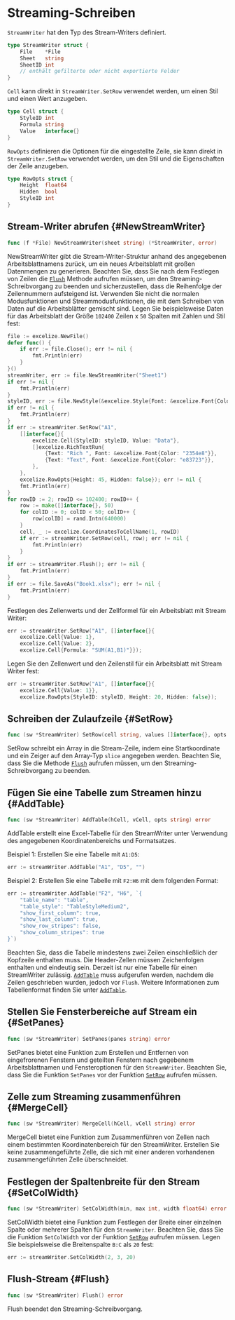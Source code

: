 # Streaming-Schreiben

`StreamWriter` hat den Typ des Stream-Writers definiert.

```go
type StreamWriter struct {
    File    *File
    Sheet   string
    SheetID int
    // enthält gefilterte oder nicht exportierte Felder
}
```

`Cell` kann direkt in `StreamWriter.SetRow` verwendet werden, um einen Stil und einen Wert anzugeben.

```go
type Cell struct {
    StyleID int
    Formula string
    Value   interface{}
}
```

`RowOpts` definieren die Optionen für die eingestellte Zeile, sie kann direkt in `StreamWriter.SetRow` verwendet werden, um den Stil und die Eigenschaften der Zeile anzugeben.

```go
type RowOpts struct {
    Height  float64
    Hidden  bool
    StyleID int
}
```

## Stream-Writer abrufen {#NewStreamWriter}

```go
func (f *File) NewStreamWriter(sheet string) (*StreamWriter, error)
```

NewStreamWriter gibt die Stream-Writer-Struktur anhand des angegebenen Arbeitsblattnamens zurück, um ein neues Arbeitsblatt mit großen Datenmengen zu generieren. Beachten Sie, dass Sie nach dem Festlegen von Zeilen die [`Flush`](stream.md#Flush) Methode aufrufen müssen, um den Streaming-Schreibvorgang zu beenden und sicherzustellen, dass die Reihenfolge der Zeilennummern aufsteigend ist. Verwenden Sie nicht die normalen Modusfunktionen und Streammodusfunktionen, die mit dem Schreiben von Daten auf die Arbeitsblätter gemischt sind. Legen Sie beispielsweise Daten für das Arbeitsblatt der Größe `102400` Zeilen x `50` Spalten mit Zahlen und Stil fest:

```go
file := excelize.NewFile()
defer func() {
    if err := file.Close(); err != nil {
        fmt.Println(err)
    }
}()
streamWriter, err := file.NewStreamWriter("Sheet1")
if err != nil {
    fmt.Println(err)
}
styleID, err := file.NewStyle(&excelize.Style{Font: &excelize.Font{Color: "#777777"}})
if err != nil {
    fmt.Println(err)
}
if err := streamWriter.SetRow("A1",
    []interface{}{
        excelize.Cell{StyleID: styleID, Value: "Data"},
        []excelize.RichTextRun{
            {Text: "Rich ", Font: &excelize.Font{Color: "2354e8"}},
            {Text: "Text", Font: &excelize.Font{Color: "e83723"}},
        },
    },
    excelize.RowOpts{Height: 45, Hidden: false}); err != nil {
    fmt.Println(err)
}
for rowID := 2; rowID <= 102400; rowID++ {
    row := make([]interface{}, 50)
    for colID := 0; colID < 50; colID++ {
        row[colID] = rand.Intn(640000)
    }
    cell, _ := excelize.CoordinatesToCellName(1, rowID)
    if err := streamWriter.SetRow(cell, row); err != nil {
        fmt.Println(err)
    }
}
if err := streamWriter.Flush(); err != nil {
    fmt.Println(err)
}
if err := file.SaveAs("Book1.xlsx"); err != nil {
    fmt.Println(err)
}
```

Festlegen des Zellenwerts und der Zellformel für ein Arbeitsblatt mit Stream Writer:

```go
err := streamWriter.SetRow("A1", []interface{}{
    excelize.Cell{Value: 1},
    excelize.Cell{Value: 2},
    excelize.Cell{Formula: "SUM(A1,B1)"}});
```

Legen Sie den Zellenwert und den Zeilenstil für ein Arbeitsblatt mit Stream Writer fest:

```go
err := streamWriter.SetRow("A1", []interface{}{
    excelize.Cell{Value: 1}},
    excelize.RowOpts{StyleID: styleID, Height: 20, Hidden: false});
```

## Schreiben der Zulaufzeile {#SetRow}

```go
func (sw *StreamWriter) SetRow(cell string, values []interface{}, opts ...RowOpts) error
```

SetRow schreibt ein Array in die Stream-Zeile, indem eine Startkoordinate und ein Zeiger auf den Array-Typ `slice` angegeben werden. Beachten Sie, dass Sie die Methode [`Flush`](stream.md#Flush) aufrufen müssen, um den Streaming-Schreibvorgang zu beenden.

## Fügen Sie eine Tabelle zum Streamen hinzu {#AddTable}

```go
func (sw *StreamWriter) AddTable(hCell, vCell, opts string) error
```

AddTable erstellt eine Excel-Tabelle für den StreamWriter unter Verwendung des angegebenen Koordinatenbereichs und Formatsatzes.

Beispiel 1: Erstellen Sie eine Tabelle mit `A1:D5`:

```go
err := streamWriter.AddTable("A1", "D5", "")
```

Beispiel 2: Erstellen Sie eine Tabelle mit `F2:H6` mit dem folgenden Format:

```go
err := streamWriter.AddTable("F2", "H6", `{
    "table_name": "table",
    "table_style": "TableStyleMedium2",
    "show_first_column": true,
    "show_last_column": true,
    "show_row_stripes": false,
    "show_column_stripes": true
}`)
```

Beachten Sie, dass die Tabelle mindestens zwei Zeilen einschließlich der Kopfzeile enthalten muss. Die Header-Zellen müssen Zeichenfolgen enthalten und eindeutig sein. Derzeit ist nur eine Tabelle für einen StreamWriter zulässig. [`AddTable`](stream.md#AddTable) muss aufgerufen werden, nachdem die Zeilen geschrieben wurden, jedoch vor `Flush`. Weitere Informationen zum Tabellenformat finden Sie unter [`AddTable`](utils.md#AddTable).

## Stellen Sie Fensterbereiche auf Stream ein {#SetPanes}

```go
func (sw *StreamWriter) SetPanes(panes string) error
```

SetPanes bietet eine Funktion zum Erstellen und Entfernen von eingefrorenen Fenstern und geteilten Fenstern nach gegebenem Arbeitsblattnamen und Fensteroptionen für den `StreamWriter`. Beachten Sie, dass Sie die Funktion `SetPanes` vor der Funktion [`SetRow`](stream.md#SetRow) aufrufen müssen.

## Zelle zum Streaming zusammenführen {#MergeCell}

```go
func (sw *StreamWriter) MergeCell(hCell, vCell string) error
```

MergeCell bietet eine Funktion zum Zusammenführen von Zellen nach einem bestimmten Koordinatenbereich für den StreamWriter. Erstellen Sie keine zusammengeführte Zelle, die sich mit einer anderen vorhandenen zusammengeführten Zelle überschneidet.

## Festlegen der Spaltenbreite für den Stream {#SetColWidth}

```go
func (sw *StreamWriter) SetColWidth(min, max int, width float64) error
```

SetColWidth bietet eine Funktion zum Festlegen der Breite einer einzelnen Spalte oder mehrerer Spalten für den `StreamWriter`. Beachten Sie, dass Sie die Funktion `SetColWidth` vor der Funktion [`SetRow`](stream.md#SetRow) aufrufen müssen. Legen Sie beispielsweise die Breitenspalte `B:C` als `20` fest:

```go
err := streamWriter.SetColWidth(2, 3, 20)
```

## Flush-Stream {#Flush}

```go
func (sw *StreamWriter) Flush() error
```

Flush beendet den Streaming-Schreibvorgang.
